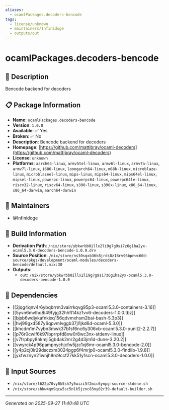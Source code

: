 ```yaml
---
aliases:
  - ocamlPackages.decoders-bencode
tags:
  - license/unknown
  - maintainers/Infinidoge
  - outputs/out
---
```


# ocamlPackages.decoders-bencode

## 📝 Description

Bencode backend for decoders

## 📋 Package Information

- **Name**: `ocamlPackages.decoders-bencode`
- **Version**: `1.0.0`
- **Available**: ✅ Yes
- **Broken**: ✅ No
- **Description**: Bencode backend for decoders
- **Homepage**: [https://github.com/mattjbray/ocaml-decoders](https://github.com/mattjbray/ocaml-decoders)
- **License**: `unknown`
- **Platforms**: `aarch64-linux`, `armv5tel-linux`, `armv6l-linux`, `armv7a-linux`, `armv7l-linux`, `i686-linux`, `loongarch64-linux`, `m68k-linux`, `microblaze-linux`, `microblazeel-linux`, `mips-linux`, `mips64-linux`, `mips64el-linux`, `mipsel-linux`, `powerpc-linux`, `powerpc64-linux`, `powerpc64le-linux`, `riscv32-linux`, `riscv64-linux`, `s390-linux`, `s390x-linux`, `x86_64-linux`, `x86_64-darwin`, `aarch64-darwin`
## 👥 Maintainers

- @Infinidoge


## 🔧 Build Information

- **Derivation Path**: `/nix/store/ybkwrbb0illx2li9g7g9si7z6g1ha2yx-ocaml5.3.0-decoders-bencode-1.0.0.drv`
- **Source Position**: `/nix/store/ns30sqxb36k8jrds8z18rv96bpnwc60d-source/pkgs/development/ocaml-modules/decoders-bencode/default.nix:30`
- **Outputs**:
  - `out`:  `/nix/store/ybkwrbb0illx2li9g7g9si7z6g1ha2yx-ocaml5.3.0-decoders-bencode-1.0.0`

## 🔗 Dependencies

- [[2jqg4qnv4r6ybqbrrm3vairrkqvg95p3-ocaml5.3.0-containers-3.16]]
- [[5yvn6mvlhq8i49fyjg32hhfl14kz1vv6-decoders-1.0.0.tbz]]
- [[bjsb6wdjykafnkixq156qdvmxhsm2bai-bash-5.3p3]]
- [[hvj99gxd587y6qpvmlvggb37jl1jkd6d-ocaml-5.3.0]]
- [[khcdm1m7vybn3mwk37b1sf6nc6y306vb-ocaml5.3.0-ounit2-2.2.7]]
- [[p76r0cwlf6k97ibprrpfd8xw0r8wc3nx-stdenv-linux]]
- [[v7frpbpy8hkmji5gb4ak2mr2g4d3jm1d-dune-3.20.2]]
- [[vwyrck4p96pampnychjcfw5jzc1xj6mr-ocaml5.3.0-bencode-2.0]]
- [[y4p2cj0lr29dsczxm3024pgp6f4mrjp0-ocaml5.3.0-findlib-1.9.8]]
- [[yxfwznyn21wnjh8rs9ccf27kk51y1scn-ocaml5.3.0-decoders-1.0.0]]

## 📁 Input Sources

- `/nix/store/l622p70vy8k5sh7y5wizi5f2mic6ynpg-source-stdenv.sh`
- `/nix/store/shkw4qm9qcw5sc5n1k5jznc83ny02r39-default-builder.sh`

---
*Generated on 2025-09-27 11:40:48 UTC*
